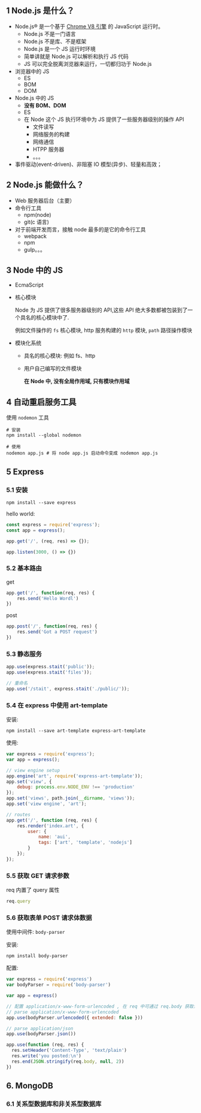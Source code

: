 ## 1 Node.js 是什么？

* Node.js® 是一个基于 [Chrome V8 引擎](https://v8.dev/) 的 JavaScript 运行时。
  * Node.js 不是一门语言
  * Node.js 不是库、不是框架
  * Node.js 是一个 JS 运行时环境
  * 简单讲就是 Node.js 可以解析和执行 JS 代码
  * JS 可以完全脱离浏览器来运行，一切都归功于 Node.js
* 浏览器中的 JS
  * ES
  * BOM
  * DOM
* Node.js 中的 JS
  * **没有 BOM、DOM**
  * ES
  * 在 Node 这个 JS 执行环境中为 JS 提供了一些服务器级别的操作 API
    * 文件读写
    * 网络服务的构建
    * 网络通信
    * HTPP 服务器
    * 。。。
* 事件驱动(event-driven)、非阻塞 IO 模型(异步)、轻量和高效；



## 2 Node.js 能做什么？

* Web 服务器后台（主要）
* 命令行工具
  * npm(node)
  * git(c 语言)
* 对于前端开发而言，接触 node 最多的是它的命令行工具
  * webpack
  * npm
  * gulp。。。



## 3 Node 中的 JS

* EcmaScript

* 核心模块

  Node 为 JS 提供了很多服务器级别的 API,这些 API 绝大多数都被包装到了一个具名的核心模块中了.

  例如文件操作的 `fs` 核心模块, http 服务构建的 `http` 模块, `path` 路径操作模块

* 模块化系统

  * 具名的核心模块: 例如 fs、http

  * 用户自己编写的文件模块

    **在 Node 中, 没有全局作用域, 只有模块作用域**



## 4 自动重启服务工具

使用 `nodemon` 工具

```shell
# 安装
npm install --global nodemon

# 使用
nodemon app.js # 将 node app.js 启动命令变成 nodemon app.js
```



## 5 Express

### 5.1 安装

```shell
npm install --save express
```

hello world:

```javascript
const express = require('express');
const app = express();

app.get('/', (req, res) => {});

app.listen(3000, () => {})
```



### 5.2 基本路由

get

```javascript
app.get('/', function(req, res) {
    res.send('Hello Wordl')
})
```

post

```javascript
app.post('/', function(req, res) {
    res.send('Got a POST request')
})
```



### 5.3 静态服务

```javascript
app.use(express.stait('public'));
app.use(express.stait('files'));

// 重命名
app.use('/stait', express.stait('./public/'));
```

### 5.4 在 express 中使用 art-template 

安装:

```shell
npm install --save art-template express-art-template
```

使用:

```javascript
var express = require('express');
var app = express();

// view engine setup
app.engine('art', require('express-art-template'));
app.set('view', {
    debug: process.env.NODE_ENV !== 'production'
});
app.set('views', path.join(__dirname, 'views'));
app.set('view engine', 'art');

// routes
app.get('/', function (req, res) {
    res.render('index.art', {
        user: {
            name: 'aui',
            tags: ['art', 'template', 'nodejs']
        }
    });
});
```



### 5.5 获取 GET 请求参数

req 内置了 query 属性

```javascript
req.query
```



### 5.6 获取表单 POST 请求体数据

使用中间件: `body-parser`



安装:

```shell
npm install body-parser
```

配置:

```javascript
var express = require('express')
var bodyParser = require('body-parser')

var app = express()

// 配置 application/x-www-form-urlencoded , 在 req 中可通过 req.body 获取请求体数据
// parse application/x-www-form-urlencoded
app.use(bodyParser.urlencoded({ extended: false }))

// parse application/json
app.use(bodyParser.json())

app.use(function (req, res) {
  res.setHeader('Content-Type', 'text/plain')
  res.write('you posted:\n')
  res.end(JSON.stringify(req.body, null, 2))
})
```



## 6. MongoDB

### 6.1 关系型数据库和非关系型数据库